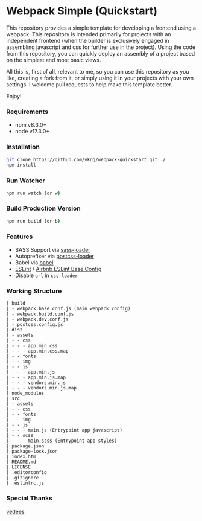 # Webpack Simple (Quickstart)
This repository provides a simple template for developing a frontend using a webpack. This repository is intended primarily for projects with an independent frontend (when the builder is exclusively engaged in assembling javascript and css for further use in the project). Using the code from this repository, you can quickly deploy an assembly of a project based on the simplest and most basic views.

All this is, first of all, relevant to me, so you can use this repository as you like, creating a fork from it, or simply using it in your projects with your own settings. I welcome pull requests to help make this template better.

Enjoy!

### Requirements
* npm v8.3.0+
* node v17.3.0+

### Installation 
``` bash
git clone https://github.com/vkdg/webpack-quickstart.git ./
npm install
```

### Run Watcher
``` bash
npm run watch (or w)
```

### Build Production Version
``` bash
npm run build (or b)
```

### Features
* SASS Support via [sass-loader](https://github.com/jtangelder/sass-loader)
* Autoprefixer via [postcss-loader](https://github.com/postcss/postcss-loader)
* Babel via [babel](https://github.com/babel/babel)
* [ESLint](https://github.com/eslint/eslint) / [Airbnb ESLint Base Config](https://github.com/airbnb/javascript)
* Disable `url` in `css-loader`


### Working Structure
```
| build
| - webpack.base.conf.js (main webpack config)
| - webpack.build.conf.js
| - webpack.dev.conf.js
| - postcss.config.js
| dist
| - assets
| - - css
| - - - app.min.css
| - - - app.min.css.map
| - - fonts
| - - img
| - - js
| - - - app.min.js
| - - - app.min.js.map
| - - - vendors.min.js
| - - - vendors.min.js.map
| node_modules
| src
| - assets
| - - css
| - - fonts
| - - img
| - - js
| - - - main.js (Entrypoint app javascript)
| - - scss
| - - - main.scss (Entrypoint app styles)
| package.json
| package-lock.json
| index.htm
| README.md
| LICENSE
| .editorconfig
| .gitignore
| .eslintrc.js
```

### Special Thanks
[vedees](https://github.com/vedees/webpack-template)
